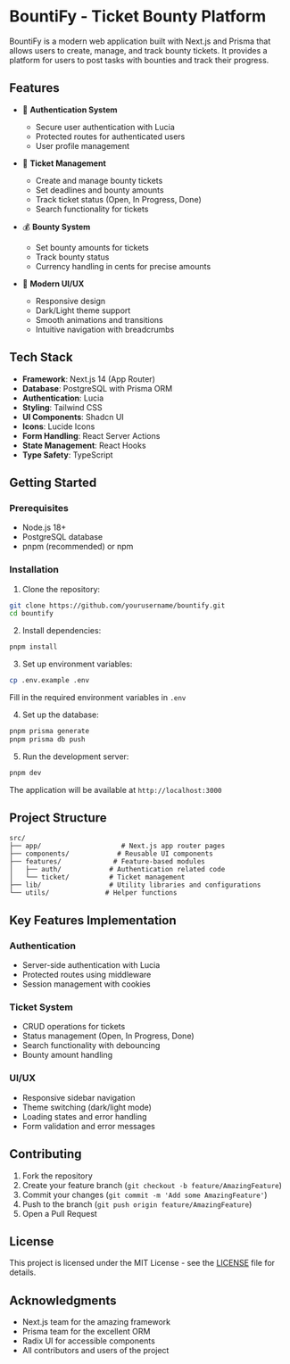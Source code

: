 # BountiFy - Ticket Bounty Platform

BountiFy is a modern web application built with Next.js and Prisma that allows users to create, manage, and track bounty tickets. It provides a platform for users to post tasks with bounties and track their progress.

## Features

- 🔐 **Authentication System**

  - Secure user authentication with Lucia
  - Protected routes for authenticated users
  - User profile management

- 🎫 **Ticket Management**

  - Create and manage bounty tickets
  - Set deadlines and bounty amounts
  - Track ticket status (Open, In Progress, Done)
  - Search functionality for tickets

- 💰 **Bounty System**

  - Set bounty amounts for tickets
  - Track bounty status
  - Currency handling in cents for precise amounts

- 🎨 **Modern UI/UX**
  - Responsive design
  - Dark/Light theme support
  - Smooth animations and transitions
  - Intuitive navigation with breadcrumbs

## Tech Stack

- **Framework**: Next.js 14 (App Router)
- **Database**: PostgreSQL with Prisma ORM
- **Authentication**: Lucia
- **Styling**: Tailwind CSS
- **UI Components**: Shadcn UI
- **Icons**: Lucide Icons
- **Form Handling**: React Server Actions
- **State Management**: React Hooks
- **Type Safety**: TypeScript

## Getting Started

### Prerequisites

- Node.js 18+
- PostgreSQL database
- pnpm (recommended) or npm

### Installation

1. Clone the repository:

```bash
git clone https://github.com/yourusername/bountify.git
cd bountify
```

2. Install dependencies:

```bash
pnpm install
```

3. Set up environment variables:

```bash
cp .env.example .env
```

Fill in the required environment variables in `.env`

4. Set up the database:

```bash
pnpm prisma generate
pnpm prisma db push
```

5. Run the development server:

```bash
pnpm dev
```

The application will be available at `http://localhost:3000`

## Project Structure

```
src/
├── app/                    # Next.js app router pages
├── components/            # Reusable UI components
├── features/             # Feature-based modules
│   ├── auth/            # Authentication related code
│   └── ticket/          # Ticket management
├── lib/                 # Utility libraries and configurations
└── utils/              # Helper functions
```

## Key Features Implementation

### Authentication

- Server-side authentication with Lucia
- Protected routes using middleware
- Session management with cookies

### Ticket System

- CRUD operations for tickets
- Status management (Open, In Progress, Done)
- Search functionality with debouncing
- Bounty amount handling

### UI/UX

- Responsive sidebar navigation
- Theme switching (dark/light mode)
- Loading states and error handling
- Form validation and error messages

## Contributing

1. Fork the repository
2. Create your feature branch (`git checkout -b feature/AmazingFeature`)
3. Commit your changes (`git commit -m 'Add some AmazingFeature'`)
4. Push to the branch (`git push origin feature/AmazingFeature`)
5. Open a Pull Request

## License

This project is licensed under the MIT License - see the [LICENSE](LICENSE) file for details.

## Acknowledgments

- Next.js team for the amazing framework
- Prisma team for the excellent ORM
- Radix UI for accessible components
- All contributors and users of the project
